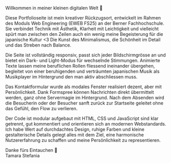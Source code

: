 Willkommen in meiner kleinen digitalen Welt 🌙

Diese Portfolioseite ist mein kreativer Rückzugsort, entwickelt im Rahmen des Moduls Web Engineering (EWEB FS25) an der Berner Fachhochschule. Sie verbindet Technik mit Ästhetik, Klarheit mit Leichtigkeit und vielleicht spürt man zwischen den Zeilen auch ein wenig meine Begeisterung für die japanische Kultur <3 
Die Kunst des Minimalismus, die Schönheit im Detail und das Streben nach Balance.

Die Seite ist vollständig responsiv, passt sich jeder Bildschirmgrösse an und bietet ein Dark- und Light-Modus für wechselnde Stimmungen. Animierte Texte lassen meine beruflichen Rollen fliessend ineinander übergehen, begleitet von einer beruhigenden und verträumten japanischen Musik als Musikplayer im Hintergrund den man aktiv abschliessen muss. 

Das Kontaktformular wurde als modales Fenster realisiert dezent, aber mit Persönlichkeit. Dank Formspree können Nachrichten direkt übermittelt werden, ganz ohne Servermagie im Hintergrund. Nach dem Absenden wird die Besucherin oder der Besucher sanft zurück zur Startseite geleitet ohne das Gefühl, den Flow zu verlieren.

Der Code ist modular aufgebaut mit HTML, CSS und JavaScript sind klar getrennt, gut kommentiert und orientieren sich an modernen Webstandards. Ich habe Wert auf durchdachtes Design, ruhige Farben und kleine gestalterische Details gelegt alles mit dem Ziel, eine harmonische Nutzererfahrung zu schaffen und meine Persönlichkeit zu representieren. 

Danke fürs Eintauchen 🌸  
Tamara Stefania

